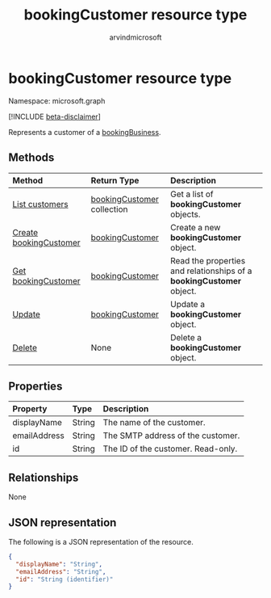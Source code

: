 ﻿---
title: "bookingCustomer resource type"
description: " > **Important:** APIs under the /beta version in Microsoft Graph are in preview and are subject to change. Use of these APIs in production applications is not supported."
localization_priority: Normal
author: "arvindmicrosoft"
ms.prod: "bookings"
doc_type: resourcePageType
---

# bookingCustomer resource type

Namespace: microsoft.graph

 [!INCLUDE [beta-disclaimer](../../includes/beta-disclaimer.md)]

Represents a customer of a [bookingBusiness](bookingbusiness.md).

## Methods

| Method                                                             | Return Type                                      | Description                                                            |
| :----------------------------------------------------------------- | :----------------------------------------------- | :--------------------------------------------------------------------- |
| [List customers](../api/bookingbusiness-list-customers.md)         | [bookingCustomer](bookingcustomer.md) collection | Get a list of **bookingCustomer** objects.                             |
| [Create bookingCustomer](../api/bookingbusiness-post-customers.md) | [bookingCustomer](bookingcustomer.md)            | Create a new **bookingCustomer** object.                               |
| [Get bookingCustomer](../api/bookingcustomer-get.md)               | [bookingCustomer](bookingcustomer.md)            | Read the properties and relationships of a **bookingCustomer** object. |
| [Update](../api/bookingcustomer-update.md)                         | [bookingCustomer](bookingcustomer.md)            | Update a **bookingCustomer** object.                                   |
| [Delete](../api/bookingcustomer-delete.md)                         | None                                             | Delete a **bookingCustomer** object.                                   |

## Properties

| Property     | Type   | Description                        |
| :----------- | :----- | :--------------------------------- |
| displayName  | String | The name of the customer.          |
| emailAddress | String | The SMTP address of the customer.  |
| id           | String | The ID of the customer. Read-only. |

## Relationships

None

## JSON representation

The following is a JSON representation of the resource.

<!-- {
  "blockType": "resource",
  "optionalProperties": [

  ],
  "@odata.type": "microsoft.graph.bookingCustomer"
}-->

```json
{
  "displayName": "String",
  "emailAddress": "String",
  "id": "String (identifier)"
}

```

<!-- uuid: 8fcb5dbc-d5aa-4681-8e31-b001d5168d79
2015-10-25 14:57:30 UTC -->

<!--
{
  "type": "#page.annotation",
  "description": "bookingCustomer resource",
  "keywords": "",
  "section": "documentation",
  "tocPath": "",
  "suppressions": []
}
-->
